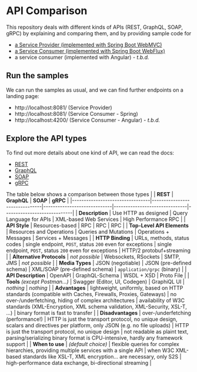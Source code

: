 # API Comparison

This repository deals with different kinds of APIs (REST, GraphQL, SOAP, gRPC)
by explaining and comparing them, and by providing sample code for

- [a Service Provider (implemented with Spring Boot WebMVC)](./service-provider)
- [a Service Consumer (implemented with Spring Boot WebFlux)](./service-consumer-spring)
- a service consumer (implemented with Angular) - _t.b.d._

## Run the samples

We can run the samples as usual, and we can find further endpoints on a landing page:

- http://localhost:8081/ (Service Provider)
- http://localhost:8081/ (Service Consumer - Spring)
- http://localhost:4200/ (Service Consumer - Angular) - _t.b.d._

## Explore the API types

To find out more details about one kind of API, we can read the docs:

- [REST](./docs/REST.md)
- [GraphQL](./docs/GRAPHQL.md)
- [SOAP](./docs/SOAP.md)
- [gRPC](./docs/GRPC.md)

The table below shows a comparison between those types
|                                 | **REST**                      | **GraphQL**                 | **SOAP**                      | **gRPC**                    |
|---------------------------------|-------------------------------|-----------------------------|-------------------------------|-----------------------------|
| **Description**                 | Use HTTP as designed          | Query Language for APIs     | XML-based Web Services        | High Performance RPC        |
| **API Style**                   | Resources-based               | RPC                         | RPC                           | RPC                         |
| **Top-Level API Elements**      | Resources and Operations      | Queries and Mutations       | Operations + Messages         | Services + Messages         |
| **HTTP Binding**                | URLs, methods, status codes   | single endpoint, `POST`, status `200` even for exceptions | single endpoint, `POST`, status `200` even for exceptions | HTTP/2 protobuf+streaming |
| **Alternative Protocols**       | _not possible_                | Websockets, RSockets        | SMTP, JMS                     | _not possible_              |
| **Media Types**                 | JSON (negotiable)             | JSON (pre-defined schema)   | XML/SOAP (pre-defined schema) | `application/grpc` (binary) |
| **API Description**             | OpenAPI                       | GraphQL-Schema              | WSDL + XSD                    | Proto File                  |
| **Tools** _(except Postman...)_ | Swagger (Editor, UI, Codegen) | GraphiQL UI                 | _nothing_                     | _nothing_                   | 
| **Advantages**                  | lightweight, uniformly, based on HTTP standards (compatible with Caches, Firewalls, Proxies, Gateways) | no over-/underfetching, hiding of complex architectures | availability of W3C standards (XML-Encryption, XML schema validation, XML-Security, XSL-T, ...) | binary format is fast to transfer |
| **Disadvantages**               | over-/underfetching (performance!)  | HTTP is just the transport protocol, no unique design, scalars and directives per platform, only JSON (e.g. no file uploads) | HTTP is just the transport protocol, no unique design | not readable as plaint text, parsing/serializing binary format is CPU-intensive, hardly any framework support |
| **When to use**                 | _(default choice)_   | flexible queries for complex hierarchies, providing multiple services with a single API | when W3C XML-based standards like XSL-T, XML encryption... are necessary, only S2S | high-performance data exchange, bi-directional streaming |

